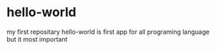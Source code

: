 # hello-world
my first repositary
hello-world is first app for all programing language\
but it most important
